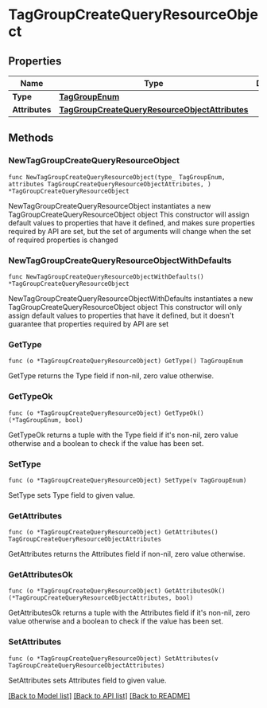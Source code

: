 # TagGroupCreateQueryResourceObject

## Properties

Name | Type | Description | Notes
------------ | ------------- | ------------- | -------------
**Type** | [**TagGroupEnum**](TagGroupEnum.md) |  | 
**Attributes** | [**TagGroupCreateQueryResourceObjectAttributes**](TagGroupCreateQueryResourceObjectAttributes.md) |  | 

## Methods

### NewTagGroupCreateQueryResourceObject

`func NewTagGroupCreateQueryResourceObject(type_ TagGroupEnum, attributes TagGroupCreateQueryResourceObjectAttributes, ) *TagGroupCreateQueryResourceObject`

NewTagGroupCreateQueryResourceObject instantiates a new TagGroupCreateQueryResourceObject object
This constructor will assign default values to properties that have it defined,
and makes sure properties required by API are set, but the set of arguments
will change when the set of required properties is changed

### NewTagGroupCreateQueryResourceObjectWithDefaults

`func NewTagGroupCreateQueryResourceObjectWithDefaults() *TagGroupCreateQueryResourceObject`

NewTagGroupCreateQueryResourceObjectWithDefaults instantiates a new TagGroupCreateQueryResourceObject object
This constructor will only assign default values to properties that have it defined,
but it doesn't guarantee that properties required by API are set

### GetType

`func (o *TagGroupCreateQueryResourceObject) GetType() TagGroupEnum`

GetType returns the Type field if non-nil, zero value otherwise.

### GetTypeOk

`func (o *TagGroupCreateQueryResourceObject) GetTypeOk() (*TagGroupEnum, bool)`

GetTypeOk returns a tuple with the Type field if it's non-nil, zero value otherwise
and a boolean to check if the value has been set.

### SetType

`func (o *TagGroupCreateQueryResourceObject) SetType(v TagGroupEnum)`

SetType sets Type field to given value.


### GetAttributes

`func (o *TagGroupCreateQueryResourceObject) GetAttributes() TagGroupCreateQueryResourceObjectAttributes`

GetAttributes returns the Attributes field if non-nil, zero value otherwise.

### GetAttributesOk

`func (o *TagGroupCreateQueryResourceObject) GetAttributesOk() (*TagGroupCreateQueryResourceObjectAttributes, bool)`

GetAttributesOk returns a tuple with the Attributes field if it's non-nil, zero value otherwise
and a boolean to check if the value has been set.

### SetAttributes

`func (o *TagGroupCreateQueryResourceObject) SetAttributes(v TagGroupCreateQueryResourceObjectAttributes)`

SetAttributes sets Attributes field to given value.



[[Back to Model list]](../README.md#documentation-for-models) [[Back to API list]](../README.md#documentation-for-api-endpoints) [[Back to README]](../README.md)


